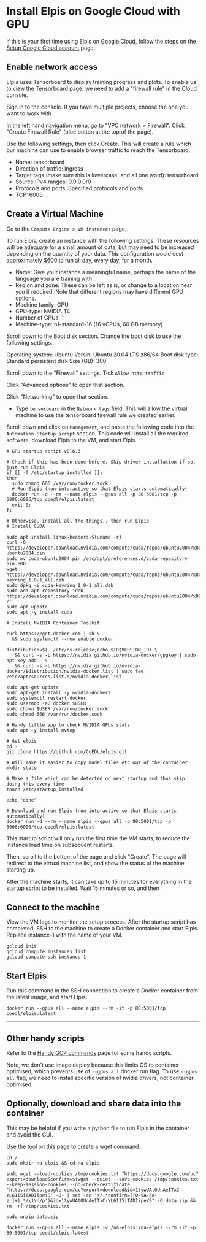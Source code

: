 # Install Elpis on Google Cloud with GPU

If this is your first time using Elpis on Google Cloud, follow the steps on the [Setup Google Cloud account](setup-google-cloud-account.md) page. 


## Enable network access 

Elpis uses Tensorboard to display training progress and plots. To enable us to view the Tensorboard page, we need to add a "firewall rule" in the Cloud console. 

Sign in to the console. If you have multiple projects, choose the one you want to work with.

In the left hand navigation menu, go to "VPC network > Firewall". Click "Create Firewall Rule" (blue button at the top of the page).

Use the following settings, then click Create. This will create a rule which our machine can use to enable browser traffic to reach the Tensorboard. 
* Name: tensorboard
* Direction of traffic: Ingress
* Target tags (make sure this is lowercase, and all one word): tensorboard
* Source IPv4 ranges: 0.0.0.0/0
* Protocols and ports: Specified protocols and ports
* TCP: 6006


## Create a Virtual Machine 

Go to the `Compute Engine > VM instances` page.

To run Elpis, create an instance with the following settings. These resources will be adequate for a small amount of data, but may need to be increased depending on the quantity of your data. This configuration would cost approximately $600 to run all day, every day, for a month.

* Name: Give your instance a meaningful name, perhaps the name of the language you are training with.
* Region and zone: These can be left as is, or change to a location near you if required. Note that different regions may have different GPU options.
* Machine family: GPU
* GPU-type: NVIDIA T4
* Number of GPUs: 1
* Machine-type: n1-standard-16 (16 vCPUs, 60 GB memory)


Scroll down to the Boot disk section. Change the boot disk to use the following settings.

Operating system: Ubuntu
Versin: Ubuntu 20.04 LTS z86/64
Boot disk type: Standard persistent disk 
Size (GB): 300

Scroll down to the "Firewall" settings. Tick `Allow http traffic`

Click "Advanced options" to open that section.

Click "Networking" to open that section.

* Type `tensorboard` in the `Network tags` field. This will allow the virtual machine to use the tensorboard firewall rule we created earlier. 

Scroll down and click on `Management`, and paste the following code into the `Automation Startup script` section. This code will install all the required software, download Elpis to the VM, and start Elpis.  

```shell
# GPU startup script v0.6.3

# Check if this has been done before. Skip driver installation if so, just run Elpis
if [[ -f /etc/startup_installed ]];
then
  sudo chmod 666 /var/run/docker.sock
  # Run Elpis (non-interactive so that Elpis starts automatically)
  docker run -d --rm --name elpis --gpus all -p 80:5001/tcp -p 6006:6006/tcp coedl/elpis:latest
  exit 0;
fi

# Otherwise, install all the things.. then run Elpis
# Install CUDA

sudo apt install linux-headers-$(uname -r)
curl -O https://developer.download.nvidia.com/compute/cuda/repos/ubuntu2004/x86_64/cuda-ubuntu2004.pin
sudo mv cuda-ubuntu2004.pin /etc/apt/preferences.d/cuda-repository-pin-600
wget https://developer.download.nvidia.com/compute/cuda/repos/ubuntu2004/x86_64/cuda-keyring_1.0-1_all.deb
sudo dpkg -i cuda-keyring_1.0-1_all.deb
sudo add-apt-repository "deb https://developer.download.nvidia.com/compute/cuda/repos/ubuntu2004/x86_64/ /"
sudo apt update
sudo apt -y install cuda

# Install NVIDIA Container Toolkit

curl https://get.docker.com | sh \
  && sudo systemctl --now enable docker

distribution=$(. /etc/os-release;echo $ID$VERSION_ID) \
   && curl -s -L https://nvidia.github.io/nvidia-docker/gpgkey | sudo apt-key add - \
   && curl -s -L https://nvidia.github.io/nvidia-docker/$distribution/nvidia-docker.list | sudo tee /etc/apt/sources.list.d/nvidia-docker.list

sudo apt-get update
sudo apt-get install -y nvidia-docker2
sudo systemctl restart docker
sudo usermod -aG docker $USER
sudo chown $USER /var/run/docker.sock
sudo chmod 666 /var/run/docker.sock

# Handy little app to check NVIDIA GPUs stats
sudo apt -y install nvtop

# Get elpis
cd ~
git clone https://github.com/CoEDL/elpis.git

# Will make it easier to copy model files etc out of the container
mkdir state

# Make a file which can be detected on next startup and thus skip doing this every time
touch /etc/startup_installed

echo "done"

# Download and run Elpis (non-interactive so that Elpis starts automatically)
docker run -d --rm --name elpis --gpus all -p 80:5001/tcp -p 6006:6006/tcp coedl/elpis:latest
```

This startup script will only run the first time the VM starts, to reduce the instance load time on subsequent restarts.

Then, scroll to the bottom of the page and click "Create". The page will redirect to the virtual machine list, and show the status of the machine starting up. 

After the machine starts, it can take up to 15 minutes for everything in the startup script to be installed. Wait 15 minutes or so, and then  






## Connect to the machine

View the VM logs to monitor the setup process. After the startup script has completed, SSH to the machine to create a Docker container and start Elpis.
Replace instance-1 with the name of your VM.

```
gcloud init
gcloud compute instances list
gcloud compute ssh instance-1
```


## Start Elpis

Run this command in the SSH connection to create a Docker container from the latest image, and start Elpis.

```
docker run --gpus all --name elpis --rm -it -p 80:5001/tcp coedl/elpis:latest
```

---

## Other handy scripts

Refer to the [Handy GCP commands](handy-gcp-commands.md) page for some handy scripts.

Note, we don't use image deploy because this limits OS to container optimised, which prevents use of `--gpus all` docker run flag. To use `--gpus all` flag, we need to install specific version of nvidia drivers, not container optimised.

## Optionally, download and share data into the container

This may be helpful if you write a python file to run Elpis in the container and avoid the GUI.

Use the tool on [this page](https://angelov.ai/post/2020/wget-files-from-gdrive/) to create a wget command.

```
cd /
sudo mkdir na-elpis && cd na-elpis

sudo wget --load-cookies /tmp/cookies.txt "https://docs.google.com/uc?export=download&confirm=$(wget --quiet --save-cookies /tmp/cookies.txt --keep-session-cookies --no-check-certificate 'https://docs.google.com/uc?export=download&id=1tywUAtOUnAeITxC-YL61I5iTADIipeYS' -O- | sed -rn 's/.*confirm=([0-9A-Za-z_]+).*/\1\n/p')&id=1tywUAtOUnAeITxC-YL61I5iTADIipeYS" -O data.zip && rm -rf /tmp/cookies.txt

sudo unzip data.zip

docker run --gpus all --name elpis -v /na-elpis:/na-elpis --rm -it -p 80:5001/tcp coedl/elpis:latest
```
